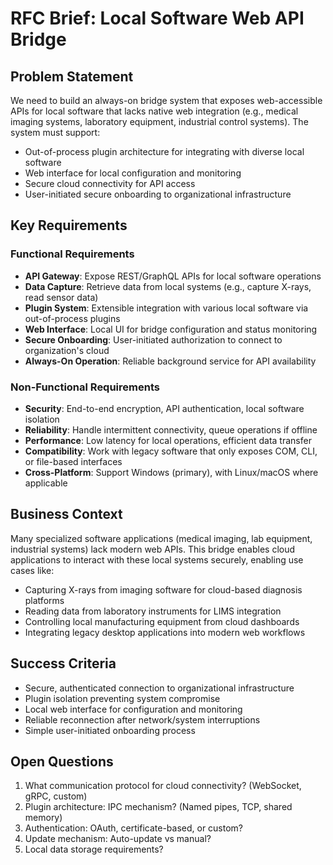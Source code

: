 # RFC Brief: Local Software Web API Bridge

## Problem Statement

We need to build an always-on bridge system that exposes web-accessible APIs for local software that lacks native web integration (e.g., medical imaging systems, laboratory equipment, industrial control systems). The system must support:

- Out-of-process plugin architecture for integrating with diverse local software
- Web interface for local configuration and monitoring
- Secure cloud connectivity for API access
- User-initiated secure onboarding to organizational infrastructure

## Key Requirements

### Functional Requirements
- **API Gateway**: Expose REST/GraphQL APIs for local software operations
- **Data Capture**: Retrieve data from local systems (e.g., capture X-rays, read sensor data)
- **Plugin System**: Extensible integration with various local software via out-of-process plugins
- **Web Interface**: Local UI for bridge configuration and status monitoring
- **Secure Onboarding**: User-initiated authorization to connect to organization's cloud
- **Always-On Operation**: Reliable background service for API availability

### Non-Functional Requirements
- **Security**: End-to-end encryption, API authentication, local software isolation
- **Reliability**: Handle intermittent connectivity, queue operations if offline
- **Performance**: Low latency for local operations, efficient data transfer
- **Compatibility**: Work with legacy software that only exposes COM, CLI, or file-based interfaces
- **Cross-Platform**: Support Windows (primary), with Linux/macOS where applicable

## Business Context

Many specialized software applications (medical imaging, lab equipment, industrial systems) lack modern web APIs. This bridge enables cloud applications to interact with these local systems securely, enabling use cases like:
- Capturing X-rays from imaging software for cloud-based diagnosis platforms
- Reading data from laboratory instruments for LIMS integration
- Controlling local manufacturing equipment from cloud dashboards
- Integrating legacy desktop applications into modern web workflows

## Success Criteria

- Secure, authenticated connection to organizational infrastructure
- Plugin isolation preventing system compromise
- Local web interface for configuration and monitoring
- Reliable reconnection after network/system interruptions
- Simple user-initiated onboarding process

## Open Questions

1. What communication protocol for cloud connectivity? (WebSocket, gRPC, custom)
2. Plugin architecture: IPC mechanism? (Named pipes, TCP, shared memory)
3. Authentication: OAuth, certificate-based, or custom?
4. Update mechanism: Auto-update vs manual?
5. Local data storage requirements?
